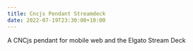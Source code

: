 ```yaml
---
title: Cncjs Pendant Streamdeck
date: 2022-07-19T23:30:00+10:00
---
```


A CNCjs pendant for mobile web and the Elgato Stream&nbsp;Deck
